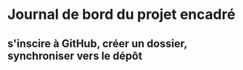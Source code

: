 # Journal de bord du projet encadré
## s'inscire à GitHub, créer un dossier, synchroniser vers le dépôt
